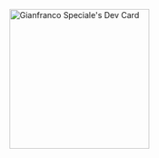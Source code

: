 <a href="https://app.daily.dev/gianfrancospeciale"><img src="https://api.daily.dev/devcards/v2/4dlbtk9YEBZG0gntdxc61.png?type=default&r=zvt" width="246" alt="Gianfranco Speciale's Dev Card"/></a>
